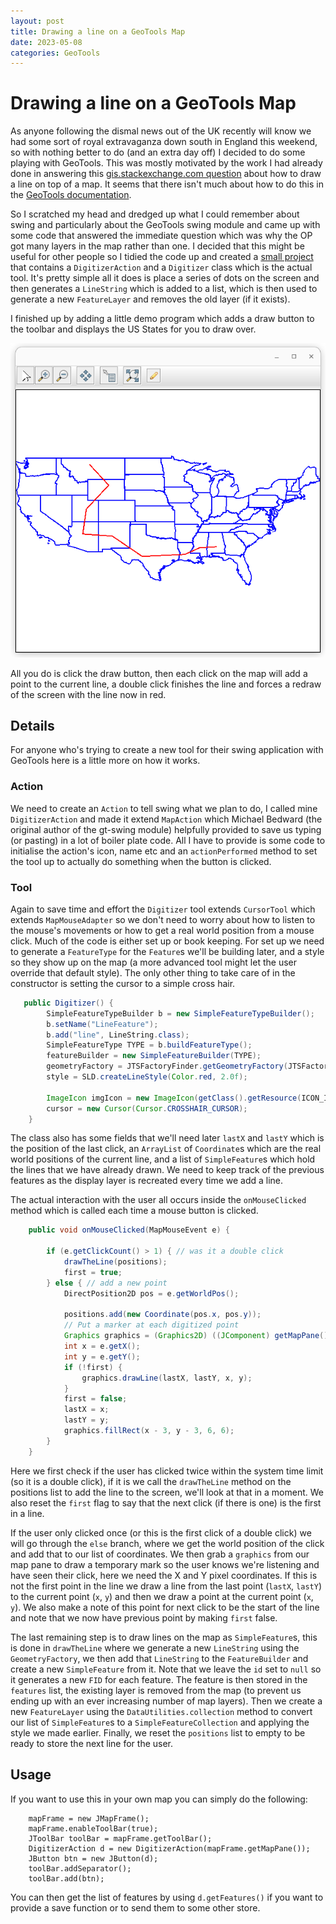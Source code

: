 ```yaml
---
layout: post
title: Drawing a line on a GeoTools Map
date: 2023-05-08
categories: GeoTools
---
```

# Drawing a line on a GeoTools Map

As anyone following the dismal news out of the UK recently will know we had some sort of royal extravaganza 
down south in England this weekend, so with nothing better to do (and an extra day off) I decided to do some 
playing with GeoTools. This was mostly motivated by the work I had already done in answering this 
[gis.stackexchange.com question](https://gis.stackexchange.com/q/458918/79) about
how to draw a line on top of a map. It seems that there isn't much about how to do this in the [GeoTools
documentation](https://docs.geotools.org/stable/userguide/unsupported/swing/index.html).

So I scratched my head and dredged up what I could remember about swing and particularly about the GeoTools 
swing module and came up with some code that answered the immediate question which was why the OP got many 
layers in the map rather than one. I decided that this might be useful for other people so I tidied the code 
up and created a [small project](https://gitlab.com/ianturton/geotools-tools) that contains a 
`DigitizerAction` and a `Digitizer` class which is the actual tool. It's pretty simple all it does is place a 
series of dots on the screen and then generates a `LineString` which is added to a list, which is then used to 
generate a new `FeatureLayer` and removes the old layer (if it exists). 

I finished up by adding a little demo program which adds a draw button to the toolbar and displays the US 
States for you to draw over.

![A screenshot of the demo](/images/draw.png "A screenshot of the demo")

All you do is click the draw button, then each click on the map will add a point to the current line, a double 
click finishes the line and forces a redraw of the screen with the line now in red.

## Details

For anyone who's trying to create a new tool for their swing application with GeoTools here is a little more 
on how it works.

### Action

We need to create an `Action` to tell swing what we plan to do, I called mine `DigitizerAction` and made it 
extend `MapAction` which Michael Bedward (the original author of the gt-swing module) helpfully provided to 
save us typing (or pasting) in a lot of boiler plate code. All I have to provide is some code to initialise 
the action's icon, name etc and an `actionPerformed` method to set the tool up to actually do something when 
the button is clicked.

### Tool

Again to save time and effort the `Digitizer` tool extends `CursorTool` which extends `MapMouseAdapter` so we 
don't need to worry about how to listen to the mouse's movements or how to get a real world position from a 
mouse click. Much of the code is either set up or book keeping. For set up we need to generate a `FeatureType` 
for the `Feature`s we'll be building later, and a style so they show up on the map (a more advanced tool might 
let the user override that default style). The only other thing to take care of in the constructor is setting 
the cursor to a simple cross hair.

~~~java
   public Digitizer() {
        SimpleFeatureTypeBuilder b = new SimpleFeatureTypeBuilder();
        b.setName("LineFeature");
        b.add("line", LineString.class);
        SimpleFeatureType TYPE = b.buildFeatureType();
        featureBuilder = new SimpleFeatureBuilder(TYPE);
        geometryFactory = JTSFactoryFinder.getGeometryFactory(JTSFactoryFinder.EMPTY_HINTS);
        style = SLD.createLineStyle(Color.red, 2.0f);

        ImageIcon imgIcon = new ImageIcon(getClass().getResource(ICON_IMAGE));
        cursor = new Cursor(Cursor.CROSSHAIR_CURSOR);
    }
~~~

The class also has some fields that we'll need later `lastX` and `lastY` which is the position of the last 
click, an `ArrayList` of `Coordinate`s which are the real world positions of the current line, and a list of 
`SimpleFeature`s which hold the lines that we have already drawn. We need to keep track of the previous 
features as the display layer is recreated every time we add a line.

The actual interaction with the user all occurs inside the `onMouseClicked` method which is called each time a 
mouse button is clicked.

~~~java
    public void onMouseClicked(MapMouseEvent e) {

        if (e.getClickCount() > 1) { // was it a double click
            drawTheLine(positions);
            first = true;
        } else { // add a new point
            DirectPosition2D pos = e.getWorldPos();

            positions.add(new Coordinate(pos.x, pos.y));
            // Put a marker at each digitized point
            Graphics graphics = (Graphics2D) ((JComponent) getMapPane()).getGraphics().create();
            int x = e.getX();
            int y = e.getY();
            if (!first) {
                graphics.drawLine(lastX, lastY, x, y);
            }
            first = false;
            lastX = x;
            lastY = y;
            graphics.fillRect(x - 3, y - 3, 6, 6);
        }
    }
~~~

Here we first check if the user has clicked twice within the system time limit (so it is a double click), if 
it is we call the `drawTheLine` method on the positions list to add the line to the screen, we'll look at that 
in a moment. We also reset the `first` flag to say that the next click (if there is one) is the first in a 
line. 

If the user only clicked once (or this is the first click of a double click) we will go through the `else` 
branch, where we get the world position of the click and add that to our list of coordinates. We then grab a 
`graphics` from our map pane to draw a temporary mark so the user knows we're listening and have seen their 
click, here we need the X and Y pixel coordinates. If this is not the first point in the line we draw a line 
from the last point (`lastX`, `lastY`) to the current point (`x`, `y`) and then we draw a point at the current 
point (`x`, `y`). We also make a note of this point for next click to be the start of the line and note that 
we now have previous point by making `first` false.

The last remaining step is to draw lines on the map as `SimpleFeature`s, this is done in `drawTheLine` where 
we generate a new `LineString` using the `GeometryFactory`, we then add that `LineString` to the 
`FeatureBuilder` and create a new `SimpleFeature` from it. Note that we leave the `id` set to `null` so it 
generates a new `FID` for each feature. The feature is then stored in the `features` list, the existing layer 
is removed from the map (to prevent us ending up with an ever increasing number of map layers). Then we create 
a new `FeatureLayer` using the `DataUtilities.collection` method to convert our list of `SimpleFeature`s to a 
`SimpleFeatureCollection` and applying the style we made earlier. Finally, we reset the `positions` list to 
empty to be ready to store the next line for the user.


## Usage 

If you want to use this in your own map you can simply do the following:

~~~
    mapFrame = new JMapFrame();
    mapFrame.enableToolBar(true);
    JToolBar toolBar = mapFrame.getToolBar();
    DigitizerAction d = new DigitizerAction(mapFrame.getMapPane());
    JButton btn = new JButton(d);
    toolBar.addSeparator();
    toolBar.add(btn);
~~~

You can then get the list of features by using `d.getFeatures()` if you want to provide a save function or to 
send them to some other store.
